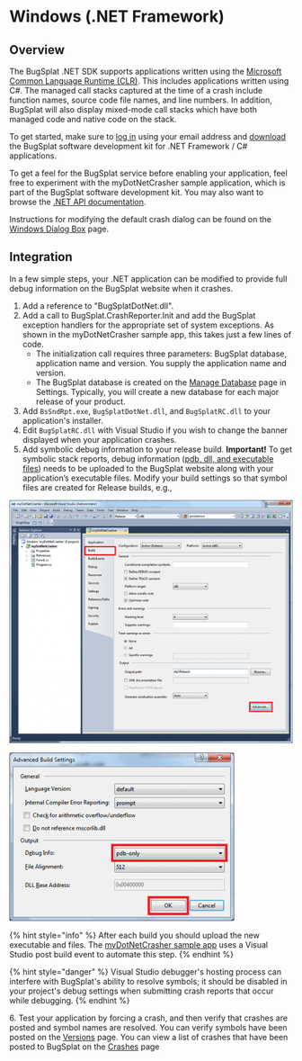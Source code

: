 # Windows (.NET Framework)

## Overview

The BugSplat .NET SDK supports applications written using the [Microsoft Common Language Runtime (CLR)](https://docs.microsoft.com/en-us/dotnet/standard/clr). This includes applications written using C#. The managed call stacks captured at the time of a crash include function names, source code file names, and line numbers. In addition, BugSplat will also display mixed-mode call stacks which have both managed code and native code on the stack.

To get started, make sure to [log in](https://app.bugsplat.com/cognito/login) using your email address and [download](https://app.bugsplat.com/browse/download\_item.php?item=dotnet) the BugSplat software development kit for .NET Framework / C# applications.

To get a feel for the BugSplat service before enabling your application, feel free to experiment with the myDotNetCrasher sample application, which is part of the BugSplat software development kit. You may also want to browse the [.NET API documentation](https://www.bugsplat.com/platforms/net/api/).

Instructions for modifying the default crash dialog can be found on the [Windows Dialog Box](../../../../education/how-tos/customize-the-crash-dialog.md) page.

## Integration

In a few simple steps, your .NET application can be modified to provide full debug information on the BugSplat website when it crashes.

1. Add a reference to "BugSplatDotNet.dll".
2. Add a call to BugSplat.CrashReporter.Init and add the BugSplat exception handlers for the appropriate set of system exceptions. As shown in the myDotNetCrasher sample app, this takes just a few lines of code.
   * The initialization call requires three parameters: BugSplat database, application name and version. You supply the application name and version.
   * The BugSplat database is created on the [Manage Database](https://app.bugsplat.com/v2/company/databases) page in Settings. Typically, you will create a new database for each major release of your product.
3. Add `BsSndRpt.exe`, `BugSplatDotNet.dll`, and `BugSplatRC.dll` to your application's installer.
4. Edit `BugSplatRC.dll` with Visual Studio if you wish to change the banner displayed when your application crashes.
5. Add symbolic debug information to your release build. **Important!** To get symbolic stack reports, debug information ([pdb, dll, and executable files](../../../../education/faq/using-sendpdbs-to-automatically-upload-symbol-files.md)) needs to be uploaded to the BugSplat website along with your application’s executable files. Modify your build settings so that symbol files are created for Release builds, e.g.,

![Build Settings for .NET Applications](../../../../.gitbook/assets/buildNet2-e14105434665201.png)

![Advanced Build Settings for .NET Applications](../../../../.gitbook/assets/buildNet3-11-e1410469012133.png)

{% hint style="info" %}
After each build you should upload the new executable and files. The [myDotNetCrasher sample app](windows-dot-net-framework.md) uses a Visual Studio post build event to automate this step.
{% endhint %}

{% hint style="danger" %}
Visual Studio debugger's hosting process can interfere with BugSplat's ability to resolve symbols; it should be disabled in your project's debug settings when submitting crash reports that occur while debugging.
{% endhint %}

6\. Test your application by forcing a crash, and then verify that crashes are posted and symbol names are resolved. You can verify symbols have been posted on the [Versions](https://app.bugsplat.com/v2/versions) page. You can view a list of crashes that have been posted to BugSplat on the [Crashes](https://app.bugsplat.com/v2/crashes) page
